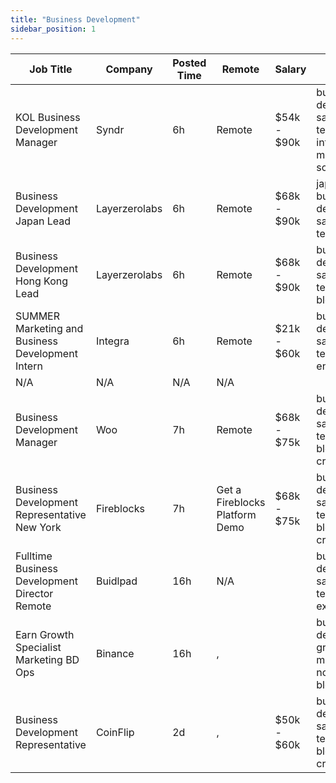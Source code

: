 ```yaml
---
title: "Business Development"
sidebar_position: 1
---
```


| Job Title | Company | Posted Time | Remote | Salary | Tags | Apply Link |
|-----------|---------|-------------|--------|--------|------|------------|
| KOL Business Development Manager | Syndr | 6h | Remote | $54k - $90k | business development, sales, non tech, influencer marketing, social media | [Apply](https://web3.career/kol-business-development-manager-syndr/128028) |
| Business Development Japan Lead | Layerzerolabs | 6h | Remote | $68k - $90k | japan, business development, sales, non tech, lead | [Apply](https://web3.career/business-development-japan-lead-layerzerolabs/127768) |
| Business Development Hong Kong Lead | Layerzerolabs | 6h | Remote | $68k - $90k | business development, sales, non tech, lead, blockchain | [Apply](https://web3.career/business-development-hong-kong-lead-layerzerolabs/127767) |
| SUMMER Marketing and Business Development Intern | Integra | 6h | Remote | $21k - $60k | business development, sales, non tech, intern, entry level | [Apply](https://web3.career/summer-marketing-and-business-development-intern-integra/95750) |
| N/A | N/A | N/A | N/A |  |  | [Apply](https://web3.career/metana) |
| Business Development Manager | Woo | 7h | Remote | $68k - $75k | business development, sales, non tech, blockchain, crypto | [Apply](https://web3.career/business-development-manager-woo/95644) |
| Business Development Representative New York | Fireblocks | 7h | Get a Fireblocks Platform Demo | $68k - $75k | business development, sales, non tech, blockchain, crypto | [Apply](https://web3.career/business-development-representative-new-york-fireblocks/91212) |
| Fulltime Business Development Director Remote | Buidlpad | 16h | N/A |  | business development, sales, non tech, remote, executive | [Apply](https://web3.career/full-time-business-development-director-remote-buidlpad/126840) |
| Earn Growth Specialist Marketing BD Ops | Binance | 16h | , |  | business development, growth, marketing, non tech, blockchain | [Apply](https://web3.career/earn-growth-specialist-marketing-bd-ops-binance/126774) |
| Business Development Representative | CoinFlip | 2d | , | $50k - $60k | business development, sales, non tech, blockchain, crypto | [Apply](https://web3.career/business-development-representative-coinflip/125553) |
